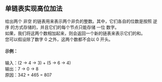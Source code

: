 ## 单链表实现高位加法
  给出两个 非空 的链表用来表示两个非负的整数。其中，它们各自的位数是按照 逆序 的方式存储的，并且它们的每个节点只能存储 一位 数字。  
如果，我们将这两个数相加起来，则会返回一个新的链表来表示它们的和。  
您可以假设除了数字 0 之外，这两个数都不会以 0 开头。  
#### 示例：
   输入：(2 -> 4 -> 3) + (5 -> 6 -> 4)  
   输出：7 -> 0 -> 8  
   原因：342 + 465 = 807  
